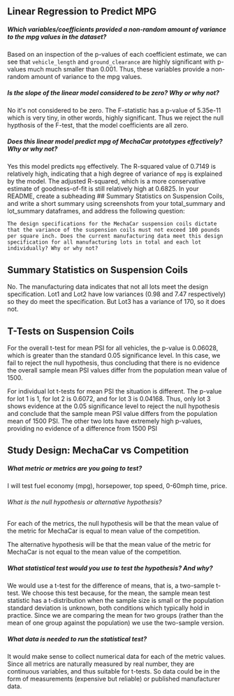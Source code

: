 ## Linear Regression to Predict MPG

##### Which variables/coefficients provided a non-random amount of variance to the mpg values in the dataset?

Based on an inspection of the p-values of each coefficient estimate, we can see that `vehicle_length` and `ground_clearance` are highly significant with p-values much much smaller than 0.001. Thus, these variables provide a non-random amount of variance to the mpg values.

##### Is the slope of the linear model considered to be zero? Why or why not?

No it's not considered to be zero. The F-statistic has a p-value of 5.35e-11 which is very tiny, in other words, highly significant. Thus we reject the null hypthosis of the F-test, that the model coefficients are all zero.

##### Does this linear model predict mpg of MechaCar prototypes effectively? Why or why not?

Yes this model predicts `mpg` effectively. The R-squared value of 0.7149 is relatively high, indicating that a high degree of variance of `mpg` is explained by the model. The adjusted R-squared, which is a more conservative estimate of goodness-of-fit is still relatively high at 0.6825.
In your README, create a subheading ## Summary Statistics on Suspension Coils, and write a short summary using screenshots from your total_summary and lot_summary dataframes, and address the following question:

    The design specifications for the MechaCar suspension coils dictate that the variance of the suspension coils must not exceed 100 pounds per square inch. Does the current manufacturing data meet this design specification for all manufacturing lots in total and each lot individually? Why or why not?

## Summary Statistics on Suspension Coils

No. The manufacturing data indicates that not all lots meet the design specification. Lot1 and Lot2 have low variances (0.98 and 7.47 respectively) so they do meet the specification. But Lot3 has a variance of 170, so it does not.

## T-Tests on Suspension Coils

For the overall t-test for mean PSI for all vehicles, the p-value is 0.06028, which is greater than the standard 0.05 significance level. In this case, we fail to reject the null hypothesis, thus concluding that there is no evidence the overall sample mean PSI values differ from the population mean value of 1500.

For individual lot t-tests for mean PSI the situation is different. The p-value for lot 1 is 1, 
for lot 2 is 0.6072, and for lot 3 is 0.04168. Thus, only lot 3 shows evidence at the 0.05 significance level to reject the null hypothesis and conclude that the sample mean PSI value differs from the population mean of 1500 PSI. The other two lots have extremely high p-values, providing no evidence of a difference from 1500 PSI

## Study Design: MechaCar vs Competition


##### What metric or metrics are you going to test?

I will test fuel economy (mpg), horsepower, top speed, 0-60mph time, price. 

###### What is the null hypothesis or alternative hypothesis?

For each of the metrics, the null hypothesis will be that the mean value of the metric for MechaCar is equal to mean value of the competition. 

The alternative hypothesis will be that the mean value of the metric for MechaCar is not equal to the mean value of the competition.

##### What statistical test would you use to test the hypothesis? And why?

We would use a t-test for the difference of means, that is, a two-sample t-test. We choose this test because, for the mean, the sample mean test statistic has a t-distribution when the sample size is small or the population standard deviation is unknown, both conditions which typically hold in practice. Since we are comparing the mean for two groups (rather than the mean of one group against the population) we use the two-sample version.

##### What data is needed to run the statistical test?

It would make sense to collect numerical data for each of the metric values. Since all metrics are naturally measured by real number, they are continuous variables, and thus suitable for t-tests. So data could be in the form of measurements (expensive but reliable) or published manufacturer data.
